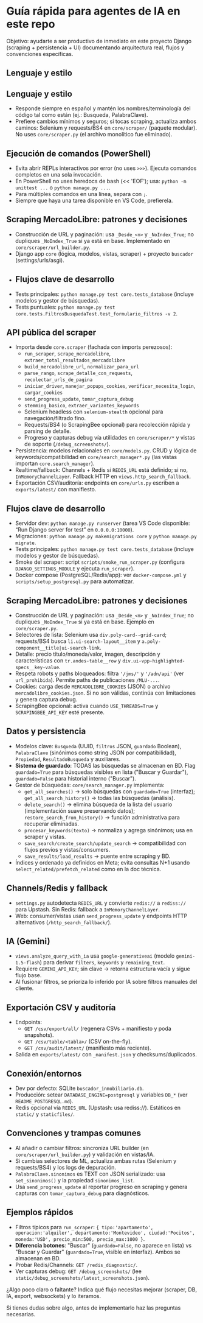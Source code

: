 # Guía rápida para agentes de IA en este repo

Objetivo: ayudarte a ser productivo de inmediato en este proyecto Django (scraping + persistencia + UI) documentando arquitectura real, flujos y convenciones específicas.

## Lenguaje y estilo
## Lenguaje y estilo
- Responde siempre en español y mantén los nombres/terminología del código tal como están (ej.: Busqueda, PalabraClave).
- Prefiere cambios mínimos y seguros; si tocas scraping, actualiza ambos caminos: Selenium y requests/BS4 en `core/scraper/` (paquete modular). No uses `core/scraper.py` (el archivo monolítico fue eliminado).

## Ejecución de comandos (PowerShell)
- Evita abrir REPLs interactivos por error (no uses `>>>`). Ejecuta comandos completos en una sola invocación.
- En PowerShell no uses heredocs de bash (<< 'EOF'); usa: `python -m unittest ...` o `python manage.py ...`.
- Para múltiples comandos en una línea, separa con `;`.
- Siempre que haya una tarea disponible en VS Code, prefierela.

## Scraping MercadoLibre: patrones y decisiones
- Construcción de URL y paginación: usa `_Desde_<n>` y `_NoIndex_True`; no dupliques `_NoIndex_True` si ya está en base. Implementado en `core/scraper/url_builder.py`.
- Django app `core` (lógica, modelos, vistas, scraper) + proyecto `buscador` (settings/urls/asgi).
- ## Flujos clave de desarrollo
- Tests principales: `python manage.py test core.tests_database` (incluye modelos y gestor de búsquedas). 
- Tests puntuales: `python manage.py test core.tests.FiltrosBusquedaTest.test_formulario_filtros -v 2`.

## API pública del scraper
- Importa desde `core.scraper` (fachada con imports perezosos):
  - `run_scraper`, `scrape_mercadolibre`, `extraer_total_resultados_mercadolibre`
  - `build_mercadolibre_url`, `normalizar_para_url`
  - `parse_rango`, `scrape_detalle_con_requests`, `recolectar_urls_de_pagina`
  - `iniciar_driver`, `manejar_popups_cookies`, `verificar_necesita_login`, `cargar_cookies`
  - `send_progress_update`, `tomar_captura_debug`
  - `stemming_basico`, `extraer_variantes_keywords`
  - Selenium headless con `selenium-stealth` opcional para navegación/filtrado fino.
  - Requests/BS4 (o ScrapingBee opcional) para recolección rápida y parsing de detalle.
  - Progreso y capturas debug vía utilidades en `core/scraper/*` y vistas de soporte (`/debug_screenshots/`).
- Persistencia: modelos relacionales en `core/models.py`. CRUD y lógica de keywords/compatibilidad en `core/search_manager*.py` (las vistas importan `core.search_manager`).
- Realtime/fallback: Channels + Redis si `REDIS_URL` está definido; si no, `InMemoryChannelLayer`. Fallback HTTP en `views.http_search_fallback`.
- Exportación CSV/auditoría: endpoints en `core/urls.py` escriben a `exports/latest/` con manifiesto.

## Flujos clave de desarrollo
- Servidor dev: `python manage.py runserver` (tarea VS Code disponible: “Run Django server for test” en `0.0.0.0:10000`).
- Migraciones: `python manage.py makemigrations core` y `python manage.py migrate`.
- Tests principales: `python manage.py test core.tests_database` (incluye modelos y gestor de búsquedas). 
- Smoke del scraper: script `scripts/smoke_run_scraper.py` (configura `DJANGO_SETTINGS_MODULE` y ejecuta `run_scraper`).
- Docker compose (PostgreSQL/Redis/app): ver `docker-compose.yml` y `scripts/setup_postgresql.py` para automatizar.

## Scraping MercadoLibre: patrones y decisiones
- Construcción de URL y paginación: usa `_Desde_<n>` y `_NoIndex_True`; no dupliques `_NoIndex_True` si ya está en base. Ejemplo en `core/scraper.py`.
- Selectores de lista: Selenium usa `div.poly-card--grid-card`; requests/BS4 busca `li.ui-search-layout__item` y `a.poly-component__title|ui-search-link`.
- Detalle: precio título/moneda/valor, imagen, descripción y características con `tr.andes-table__row` y `div.ui-vpp-highlighted-specs__key-value`.
- Respeta robots y paths bloqueados: filtra `'/jms/'` y `'/adn/api'` (ver `url_prohibida`). Permite paths de publicaciones `/MLU-...`.
- Cookies: carga desde `MERCADOLIBRE_COOKIES` (JSON) o archivo `mercadolibre_cookies.json`. Si no son válidas, continúa con limitaciones y genera captura debug.
- ScrapingBee opcional: activa cuando `USE_THREADS=True` y `SCRAPINGBEE_API_KEY` esté presente.

## Datos y persistencia
- Modelos clave: `Busqueda` (UUID, `filtros` JSON, `guardado` Boolean), `PalabraClave` (sinónimos como string JSON por compatibilidad), `Propiedad`, `ResultadoBusqueda` y auxiliares.
- **Sistema de guardado**: TODAS las búsquedas se almacenan en BD. Flag `guardado=True` para búsquedas visibles en lista ("Buscar y Guardar"), `guardado=False` para historial interno ("Buscar").
- Gestor de búsquedas: `core/search_manager.py` implementa:
  - `get_all_searches()` → solo búsquedas con `guardado=True` (interfaz); `get_all_search_history()` → todas las búsquedas (análisis).
  - `delete_search()` → elimina búsqueda de la lista del usuario (implementación suave preservando datos); `restore_search_from_history()` → función administrativa para recuperar eliminadas.
  - `procesar_keywords(texto)` → normaliza y agrega sinónimos; usa en scraper y vistas.
  - `save_search/create_search/update_search` → compatibilidad con flujos previos y vistas/consumers.
  - `save_results/load_results` → puente entre scraping y BD.
- Índices y ordenado ya definidos en Meta; evita consultas N+1 usando `select_related/prefetch_related` como en la doc técnica.

## Channels/Redis y fallback
- `settings.py` autodetecta `REDIS_URL` y convierte `redis://` a `rediss://` para Upstash. Sin Redis: fallback a `InMemoryChannelLayer`.
- Web: consumer/vistas usan `send_progress_update` y endpoints HTTP alternativos (`/http_search_fallback/`).

## IA (Gemini)
- `views.analyze_query_with_ia` usa `google-generativeai` (modelo `gemini-1.5-flash`) para derivar `filters`, `keywords` y `remaining_text`.
- Requiere `GEMINI_API_KEY`; sin clave → retorna estructura vacía y sigue flujo base.
- Al fusionar filtros, se prioriza lo inferido por IA sobre filtros manuales del cliente.

## Exportación CSV y auditoría
- Endpoints:
  - `GET /csv/export/all/` (regenera CSVs + manifiesto y poda snapshots).
  - `GET /csv/table/<tabla>/` (CSV on-the-fly).
  - `GET /csv/audit/latest/` (manifiesto más reciente).
- Salida en `exports/latest/` con `_manifest.json` y checksums/duplicados.

## Conexión/entornos
- Dev por defecto: SQLite `buscador_inmobiliario.db`.
- Producción: setear `DATABASE_ENGINE=postgresql` y variables `DB_*` (ver `README_POSTGRESQL.md`).
- Redis opcional vía `REDIS_URL` (Upstash: usa rediss://). Estáticos en `static/` y `staticfiles/`.

## Convenciones y trampas comunes
- Al añadir o cambiar filtros: sincroniza URL builder (en `core/scraper/url_builder.py`) y validación en vistas/IA.
- Si cambias selectores de ML, actualiza ambas rutas (Selenium y requests/BS4) y los logs de depuración.
- `PalabraClave.sinonimos` es TEXT con JSON serializado: usa `set_sinonimos()` y la propiedad `sinonimos_list`.
- Usa `send_progress_update` al reportar progreso en scraping y genera capturas con `tomar_captura_debug` para diagnósticos.

## Ejemplos rápidos
- Filtros típicos para `run_scraper`: `{ tipo:'apartamento', operacion:'alquiler', departamento:'Montevideo', ciudad:'Pocitos', moneda:'USD', precio_min:500, precio_max:1000 }`.
- **Diferencia botones**: "Buscar" (`guardado=False`, no aparece en lista) vs "Buscar y Guardar" (`guardado=True`, visible en interfaz). Ambos se almacenan en BD.
- Probar Redis/Channels: `GET /redis_diagnostic/`.
- Ver capturas debug: `GET /debug_screenshots/` (lee `static/debug_screenshots/latest_screenshots.json`).

¿Algo poco claro o faltante? Indica qué flujo necesitas mejorar (scraper, DB, IA, export, websockets) y lo iteramos.

Si tienes dudas sobre algo, antes de implementarlo haz las preguntas necesarias.